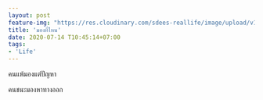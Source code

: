 ```yaml
---
layout: post
feature-img: "https://res.cloudinary.com/sdees-reallife/image/upload/v1555658919/sample_feature_img.png"
title: 'มองที่ไหน'
date: 2020-07-14 T10:45:14+07:00
tags:
- 'Life'
---
```

คนแพ้มองแต่ปัญหา

<i class="fa fa-child" style="color:plum"></i>

คนชนะมองหาทางออก
